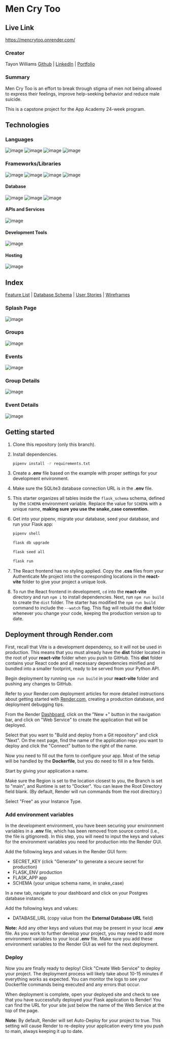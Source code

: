 # Men Cry Too

## Live Link

https://mencrytoo.onrender.com/

### Creator

Tayon Williams
[Github](https://github.com/Tayondw) | [LinkedIn](https://www.linkedin.com/in/tayon/) | [Portfolio](https://tayondw.github.io/)

### Summary

Men Cry Too is an effort to break through stigma of men not being allowed to express their feelings, improve help-seeking behavior and reduce male suicide.

This is a capstone project for the App Academy 24-week program.

## Technologies

### Languages

![image](https://img.shields.io/badge/html5-%23E34F26.svg?style=for-the-badge&logo=html5&logoColor=white)
![image](https://img.shields.io/badge/css3-%231572B6.svg?style=for-the-badge&logo=css3&logoColor=white)
![image](https://img.shields.io/badge/javascript-%23323330.svg?style=for-the-badge&logo=javascript&logoColor=%23F7DF1E)
![image](https://img.shields.io/badge/python-3670A0?style=for-the-badge&logo=python&logoColor=ffdd54)

### Frameworks/Libraries

![image](https://img.shields.io/badge/flask-%23000.svg?style=for-the-badge&logo=flask&logoColor=white)
![image](https://img.shields.io/badge/SQLAlchemy-red?style=for-the-badge&logo=SQLAlchemy&logoColor=white)
![image](https://img.shields.io/badge/react-%2320232a.svg?style=for-the-badge&logo=react&logoColor=%2361DAFB)
![image](https://img.shields.io/badge/redux-%23593d88.svg?style=for-the-badge&logo=redux&logoColor=white)

#### Database

![image](https://img.shields.io/badge/sqlite-%2307405e.svg?style=for-the-badge&logo=sqlite&logoColor=white)
![image](https://img.shields.io/badge/postgres-%23316192.svg?style=for-the-badge&logo=postgresql&logoColor=white)
![image](https://img.shields.io/badge/Alembic-%23F79A32.svg?style=for-the-badge&logo=alembic&logoColor=white)

#### APIs and Services

![image](https://img.shields.io/badge/Amazon_S3-569A31?style=for-the-badge&logo=amazon-s3&logoColor=white)

#### Development Tools

![image](https://img.shields.io/badge/docker-%230db7ed.svg?style=for-the-badge&logo=docker&logoColor=white)

#### Hosting

![image](https://img.shields.io/badge/Render-%236086D6.svg?style=for-the-badge&logo=render&logoColor=white)

## Index

[Feature List](https://github.com/Tayondw/MenCryToo/wiki/Feature-List) | [Database Schema](https://github.com/Tayondw/MenCryToo/wiki/DB-Schema) | [User Stories](https://github.com/Tayondw/MenCryToo/wiki/User-Stories) | [Wireframes](https://github.com/Tayondw/MenCryToo/wiki/Wireframe)

### Splash Page

![image](./react-vite/src/assets/splash-page.png)

### Groups

![image](./react-vite/src/assets/groups.png)

### Events

![image](./react-vite/src/assets/events.png)

### Group Details

![image](./react-vite/src/assets/group-details.gif)

### Event Details
![image](./react-vite/src/assets/event-details.gif)

## Getting started

1. Clone this repository (only this branch).

2. Install dependencies.

   ```bash
   pipenv install -r requirements.txt
   ```

3. Create a __.env__ file based on the example with proper settings for your
   development environment.

4. Make sure the SQLite3 database connection URL is in the __.env__ file.

5. This starter organizes all tables inside the `flask_schema` schema, defined
   by the `SCHEMA` environment variable.  Replace the value for
   `SCHEMA` with a unique name, **making sure you use the snake_case
   convention.**

6. Get into your pipenv, migrate your database, seed your database, and run your
   Flask app:

   ```bash
   pipenv shell
   ```

   ```bash
   flask db upgrade
   ```

   ```bash
   flask seed all
   ```

   ```bash
   flask run
   ```

7. The React frontend has no styling applied. Copy the __.css__ files from your
   Authenticate Me project into the corresponding locations in the
   __react-vite__ folder to give your project a unique look.

8. To run the React frontend in development, `cd` into the __react-vite__
   directory and run `npm i` to install dependencies. Next, run `npm run build`
   to create the `dist` folder. The starter has modified the `npm run build`
   command to include the `--watch` flag. This flag will rebuild the __dist__
   folder whenever you change your code, keeping the production version up to
   date.

## Deployment through Render.com

First, recall that Vite is a development dependency, so it will not be used in
production. This means that you must already have the __dist__ folder located in
the root of your __react-vite__ folder when you push to GitHub. This __dist__
folder contains your React code and all necessary dependencies minified and
bundled into a smaller footprint, ready to be served from your Python API.

Begin deployment by running `npm run build` in your __react-vite__ folder and
pushing any changes to GitHub.

Refer to your Render.com deployment articles for more detailed instructions
about getting started with [Render.com], creating a production database, and
deployment debugging tips.

From the Render [Dashboard], click on the "New +" button in the navigation bar,
and click on "Web Service" to create the application that will be deployed.

Select that you want to "Build and deploy from a Git repository" and click
"Next". On the next page, find the name of the application repo you want to
deploy and click the "Connect" button to the right of the name.

Now you need to fill out the form to configure your app. Most of the setup will
be handled by the __Dockerfile__, but you do need to fill in a few fields.

Start by giving your application a name.

Make sure the Region is set to the location closest to you, the Branch is set to
"main", and Runtime is set to "Docker". You can leave the Root Directory field
blank. (By default, Render will run commands from the root directory.)

Select "Free" as your Instance Type.

### Add environment variables

In the development environment, you have been securing your environment
variables in a __.env__ file, which has been removed from source control (i.e.,
the file is gitignored). In this step, you will need to input the keys and
values for the environment variables you need for production into the Render
GUI.

Add the following keys and values in the Render GUI form:

- SECRET_KEY (click "Generate" to generate a secure secret for production)
- FLASK_ENV production
- FLASK_APP app
- SCHEMA (your unique schema name, in snake_case)

In a new tab, navigate to your dashboard and click on your Postgres database
instance.

Add the following keys and values:

- DATABASE_URL (copy value from the **External Database URL** field)

**Note:** Add any other keys and values that may be present in your local
__.env__ file. As you work to further develop your project, you may need to add
more environment variables to your local __.env__ file. Make sure you add these
environment variables to the Render GUI as well for the next deployment.

### Deploy

Now you are finally ready to deploy! Click "Create Web Service" to deploy your
project. The deployment process will likely take about 10-15 minutes if
everything works as expected. You can monitor the logs to see your Dockerfile
commands being executed and any errors that occur.

When deployment is complete, open your deployed site and check to see that you
have successfully deployed your Flask application to Render! You can find the
URL for your site just below the name of the Web Service at the top of the page.

**Note:** By default, Render will set Auto-Deploy for your project to true. This
setting will cause Render to re-deploy your application every time you push to
main, always keeping it up to date.

[Render.com]: https://render.com/
[Dashboard]: https://dashboard.render.com/
